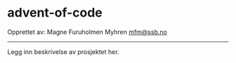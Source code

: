 # advent-of-code



Opprettet av:
Magne Furuholmen Myhren <mfm@ssb.no>

---

Legg inn beskrivelse av prosjektet her.
